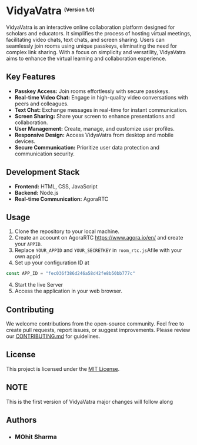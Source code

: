# VidyaVatra <sup><sub><sup><sub>(Version 1.0)</sub></sup></sub></sup>

VidyaVatra is an interactive online collaboration platform designed for scholars and educators. It simplifies the process of hosting virtual meetings, facilitating video chats, text chats, and screen sharing. Users can seamlessly join rooms using unique passkeys, eliminating the need for complex link sharing. With a focus on simplicity and versatility, VidyaVatra aims to enhance the virtual learning and collaboration experience.

## Key Features

- **Passkey Access:** Join rooms effortlessly with secure passkeys.
- **Real-time Video Chat:** Engage in high-quality video conversations with peers and colleagues.
- **Text Chat:** Exchange messages in real-time for instant communication.
- **Screen Sharing:** Share your screen to enhance presentations and collaboration.
- **User Management:** Create, manage, and customize user profiles.
- **Responsive Design:** Access VidyaVatra from desktop and mobile devices.
- **Secure Communication:** Prioritize user data protection and communication security.

## Development Stack

- **Frontend:** HTML, CSS, JavaScript
- **Backend:** Node.js
- **Real-time Communication:** AgoraRTC

## Usage

1. Clone the repository to your local machine.
2. Create an acoount on AgoraRTC https://www.agora.io/en/ and create your `APPID`.
3. Replace `YOUR_APPID` and `YOUR_SECRETKEY` in `room_rtc.js`Afile with your own appid
3. Set up your configuration ID at 
```javascript
const APP_ID = "fec036f386d246a58d42fe8b50bb777c"
```
4. Start the live Server
5. Access the application in your web browser.

## Contributing

We welcome contributions from the open-source community. Feel free to create pull requests, report issues, or suggest improvements. Please review our [CONTRIBUTING.md](CONTRIBUTING.md) for guidelines.

## License

This project is licensed under the [MIT License](LICENSE).

## NOTE
This is the first version of VidyaVatra major changes will follow along

## Authors

- ### MOhit Sharma


